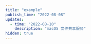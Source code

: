 ```yaml
---
title: "example"
publish_time: "2022-08-08"
updates:
  - time: "2022-08-10"
    description: "macOS 文件共享服务"
hidden: true
---
```

